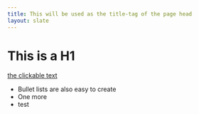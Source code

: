 ```yaml
---
title: This will be used as the title-tag of the page head
layout: slate
---
```


# This is a H1

[the clickable text](http://xlson.com/)

* Bullet lists are also easy to create
* One more
* test